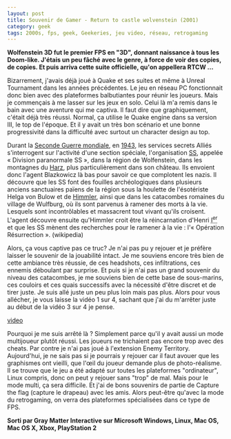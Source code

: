 ```yaml
---
layout: post
title: Souvenir de Gamer - Return to castle wolvenstein (2001)
category: geek
tags: 2000s, fps, geek, Geekeries, jeu video, réseau, retrogaming
---
```

**Wolfenstein 3D fut le premier FPS en "3D", donnant naissance à tous les Doom-like. J'étais un peu fâché avec le genre, à force de voir des copies, de copies. Et puis arriva cette suite officielle, qu'on appellera RTCW ...**

Bizarrement, j'avais déjà joué à Quake et ses suites et même à Unreal Tournament dans les années précédentes. Le jeu en réseau PC fonctionnait donc bien avec des plateformes balbutiantes pour réunir les joueurs. Mais je commençais à me lasser sur les jeux en solo. Celui là m'a remis dans le bain avec une aventure qui me captiva. Il faut dire que graphiquement, c'était déjà très réussi. Normal, ça utilise le Quake engine dans sa version III, le top de l'époque. Et il y avait un très bon scénario et une bonne progressivité dans la difficulté avec surtout un character design au top.

Durant la <a title="Seconde Guerre mondiale" href="https://fr.wikipedia.org/wiki/Seconde_Guerre_mondiale">Seconde Guerre mondiale</a>, en <a title="1943" href="https://fr.wikipedia.org/wiki/1943">1943</a>, les services secrets Alliés s'interrogent sur l'activité d'une section spéciale, l'organisation <a title="Schutzstaffel" href="https://fr.wikipedia.org/wiki/Schutzstaffel">SS</a>, appelée « Division paranormale SS », dans la région de Wolfenstein, dans les montagnes du <a title="Harz" href="https://fr.wikipedia.org/wiki/Harz">Harz</a>, plus particulièrement dans son château. Ils envoient donc l'agent Blazkowicz là bas pour savoir ce que complotent les nazis. Il découvre que les SS font des fouilles archéologiques dans plusieurs anciens sanctuaires païens de la région sous la houlette de l'ésotériste Helga von Bulow et de <a title="Heinrich Himmler" href="https://fr.wikipedia.org/wiki/Heinrich_Himmler">Himmler</a>, ainsi que dans les catacombes romaines du village de Wulfburg, où ils sont parvenus à ramener des morts à la vie. Lesquels sont incontrôlables et massacrent tout vivant qu'ils croisent. L'agent découvre ensuite qu'Himmler croit être la réincarnation d'Henri <abbr class="abbr" title="premier">I<sup>er</sup></abbr> et que les SS mènent des recherches pour le ramener à la vie : l'« Opération Résurrection ». (wikipedia)

Alors, ça vous captive pas ce truc? Je n'ai pas pu y rejouer et je préfère laisser le souvenir de la jouabilité intact. Je me souviens encore très bien de cette ambiance très réussie, de ces headshots, ces infiltrations, ces ennemis déboulant par surprise. Et puis si je n'ai pas un grand souvenir du niveau des catacombes, je me souviens bien de cette base de sous-marins, ces couloirs et ces quais successifs avec la nécessité d'être discret et de tirer juste. Je suis allé juste un peu plus loin mais pas plus. Alors pour vous allécher, je vous laisse la vidéo 1 sur 4, sachant que j'ai du m'arrêter juste au début de la vidéo 3 sur 4 je pense.

[video](https://www.youtube.com/watch?v=Jg-W0qa_UB8)

Pourquoi je me suis arrêté là ? Simplement parce qu'il y avait aussi un mode multijoueur plutôt réussi. Les joueurs ne trichaient pas encore trop avec des cheats. Par contre je n'ai pas joué à l'extension Enemy Territory. Aujourd'hui, je ne sais pas si je pourrais y rejouer car il faut avouer que les graphismes ont vieilli, que l'œil du joueur demande plus de photo-réalisme. Il se trouve que le jeu a été adapté sur toutes les plateformes "ordinateur", Linux compris, donc on peut y rejouer sans "trop" de mal. Mais pour le mode multi, ça sera difficile. Et j'ai de bons souvenirs de partie de Capture the flag (capture le drapeau) avec les amis. Alors peut-être qu'avec la mode du retrogaming, on verra des plateformes spécialisées dans ce type de FPS.

**Sorti par Gray Matter Interactive sur Microsoft Windows, Linux, Mac OS, Mac OS X, Xbox, PlayStation 2**
